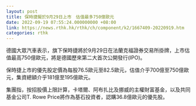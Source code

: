 ```yaml
---
layout: post
title: 保時捷擬於9月29日上市　估值最多750億歐元
date: 2022-09-19 07:55:24.000000000 +08:00
link: https://news.rthk.hk/rthk/ch/component/k2/1667409-20220919.htm
categories: rthk
---
```


德國大眾汽車表示，旗下保時捷將於9月29日在法蘭克福證券交易所掛牌，上市估值最高750億歐元，將是德國歷來第二大首次公開發行(IPO)。

保時捷上市的優先股定價為每股76.5歐元至82.5歐元，估值介乎700億至750億歐元，集資總額介乎181億至195億歐元。

集團指，按招股價上限計算，卡塔爾、阿布扎比及挪威的主權財富基金，以及共同基金公司T. Rowe Price將作為基石投資者，認購36.8億歐元的優先股。
